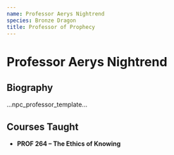 ```yaml
---
name: Professor Aerys Nightrend
species: Bronze Dragon
title: Professor of Prophecy
---
```


# Professor Aerys Nightrend

## Biography
...npc_professor_template...

## Courses Taught
- **PROF 264 – The Ethics of Knowing**

